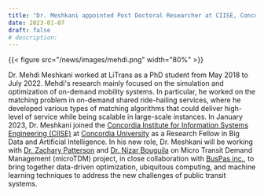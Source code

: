 ```yaml
---
title: "Dr. Meshkani appointed Post Doctoral Researcher at CIISE, Concordia University"
date: 2023-01-07
draft: false
# description:
---
```

{{< figure src="/news/images/mehdi.png" width="80%" >}}


<!--more-->

Dr. Mehdi Meshkani worked at LiTrans as a PhD student from May 2018 to July 2022. Mehdi's research mainly focused on the simulation and optimization of on-demand mobility systems. In particular, he worked on the matching problem in on-demand shared ride-hailing services, where he developed various types of matching algorithms that could deliver high-level of service while being scalable in large-scale instances. In January 2023, Dr. Meshkani joined the [Concordia Institute for Information Systems Engineering (CIISE)](https://www.concordia.ca/ginacody/info-systems-eng.html) at [Concordia University](https://www.concordia.ca/) as a Research Fellow in Big Data and Artificial Intelligence. In his new role, Dr. Meshkani will be working with [Dr. Zachary Patterson](https://www.concordia.ca/faculty/zachary-patterson.html) and [Dr. Nizar Bouguila](https://www.concordia.ca/faculty/nizar-bouguila.html) on Micro Transit Demand Management (microTDM) project, in close collaboration with [BusPas inc.](https://buspas.com/en/), to bring together data-driven optimization, ubiquitous computing, and machine learning techniques to address the new challenges of public transit systems.
